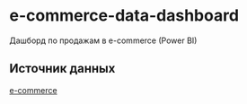 # e-commerce-data-dashboard
Дашборд по продажам в e-commerce (Power BI)


## Источник данных 

[e-commerce](https://www.kaggle.com/datasets/steve1215rogg/e-commerce-dataset/data?select=ecommerce_dataset_updated.csv)
